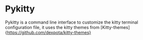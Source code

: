 # Pykitty

Pykitty is a command line interface to customize the kitty terminal configuration file, it uses the kitty themes from [Kitty-themes]{https://github.com/dexpota/kitty-themes}
